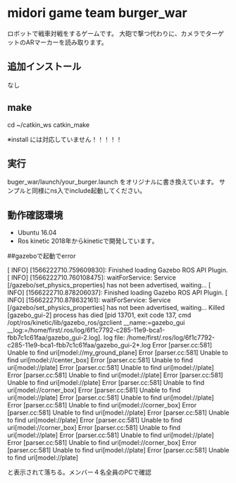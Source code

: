 # midori game team burger_war
ロボットで戦車対戦をするゲームです。
大砲で撃つ代わりに、カメラでターゲットのARマーカーを読み取ります。<BR>

## 追加インストール
なし

## make
cd ~/catkin_ws
catkin_make

※install には対応していません！！！！！

## 実行
buger_war/launch/your_burger.launch
をオリジナルに書き換えています。
サンプルと同様にns入でinclude起動してください。

## 動作確認環境
- Ubuntu 16.04 
- Ros kinetic
2018年からkineticで開発しています｡

##gazeboで起動でerror

[ INFO] [1566222710.759609830]: Finished loading Gazebo ROS API Plugin.
[ INFO] [1566222710.760108475]: waitForService: Service [/gazebo/set_physics_properties] has not been advertised, waiting...
[ INFO] [1566222710.878206037]: Finished loading Gazebo ROS API Plugin.
[ INFO] [1566222710.878632161]: waitForService: Service [/gazebo/set_physics_properties] has not been advertised, waiting...
Killed
[gazebo_gui-2] process has died [pid 13701, exit code 137, cmd /opt/ros/kinetic/lib/gazebo_ros/gzclient __name:=gazebo_gui __log:=/home/first/.ros/log/6f1c7792-c285-11e9-bca1-fbb7c1c61faa/gazebo_gui-2.log].
log file: /home/first/.ros/log/6f1c7792-c285-11e9-bca1-fbb7c1c61faa/gazebo_gui-2*.log
Error [parser.cc:581] Unable to find uri[model://my_ground_plane]
Error [parser.cc:581] Unable to find uri[model://center_box]
Error [parser.cc:581] Unable to find uri[model://plate]
Error [parser.cc:581] Unable to find uri[model://plate]
Error [parser.cc:581] Unable to find uri[model://plate]
Error [parser.cc:581] Unable to find uri[model://plate]
Error [parser.cc:581] Unable to find uri[model://corner_box]
Error [parser.cc:581] Unable to find uri[model://plate]
Error [parser.cc:581] Unable to find uri[model://plate]
Error [parser.cc:581] Unable to find uri[model://corner_box]
Error [parser.cc:581] Unable to find uri[model://plate]
Error [parser.cc:581] Unable to find uri[model://plate]
Error [parser.cc:581] Unable to find uri[model://corner_box]
Error [parser.cc:581] Unable to find uri[model://plate]
Error [parser.cc:581] Unable to find uri[model://plate]
Error [parser.cc:581] Unable to find uri[model://corner_box]
Error [parser.cc:581] Unable to find uri[model://plate]
Error [parser.cc:581] Unable to find uri[model://plate]

と表示されて落ちる。メンバー４名全員のPCで確認

